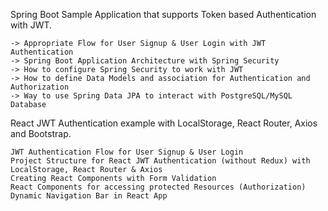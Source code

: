 Spring Boot Sample Application that supports Token based Authentication with JWT.

    -> Appropriate Flow for User Signup & User Login with JWT Authentication
    -> Spring Boot Application Architecture with Spring Security
    -> How to configure Spring Security to work with JWT
    -> How to define Data Models and association for Authentication and Authorization
    -> Way to use Spring Data JPA to interact with PostgreSQL/MySQL Database
    
React JWT Authentication example with LocalStorage, React Router, Axios and Bootstrap.

    JWT Authentication Flow for User Signup & User Login
    Project Structure for React JWT Authentication (without Redux) with LocalStorage, React Router & Axios
    Creating React Components with Form Validation
    React Components for accessing protected Resources (Authorization)
    Dynamic Navigation Bar in React App    
